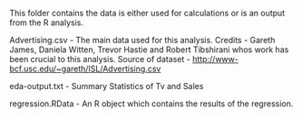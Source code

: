 This folder contains the data is either used for calculations or is an output from the R analysis.

Advertising.csv -  The main data used for this analysis.
	Credits - Gareth James, Daniela Witten, Trevor Hastie and Robert Tibshirani whos work has been crucial to this analysis. 
	Source of dataset - http://www-bcf.usc.edu/~gareth/ISL/Advertising.csv

eda-output.txt - Summary Statistics of Tv and Sales

regression.RData - An R object which contains the results of the regression.

 
